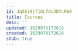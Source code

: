 ```yaml
---
id: Jq5ki9jf1QLTdc3DYLRW4
title: Courses
desc: ''
updated: 1629976172616
created: 1629976172616
stub: true
---
```




